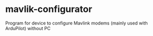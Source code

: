 # mavlik-configurator
Program for device to configure Mavlink modems (mainly used with ArduPilot) without PC
